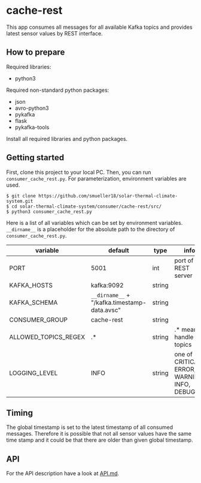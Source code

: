 # cache-rest
This app consumes all messages for all available Kafka topics and provides latest sensor values by REST interface.

## How to prepare
Required libraries:

- python3

Required non-standard python packages:
- json
- avro-python3
- pykafka
- flask
- pykafka-tools

Install all required libraries and python packages.

## Getting started
First, clone this project to your local PC. Then, you can run `consumer_cache_rest.py`. For parameterization, environment variables are used.
```
$ git clone https://github.com/smueller18/solar-thermal-climate-system.git
$ cd solar-thermal-climate-system/consumer/cache-rest/src/
$ python3 consumer_cache_rest.py
```
Here is a list of all variables which can be set by environment variables. `__dirname__` is a placeholder for the absolute path to the directory of `consumer_cache_rest.py`.

| variable | default | type | info |
| --- | --- | --- | --- |
| PORT | 5001 | int | port of REST server |
| KAFKA_HOSTS | kafka:9092 | string |   |
| KAFKA_SCHEMA | `__dirname__` + "/kafka.timestamp-data.avsc" | string |   |
| CONSUMER_GROUP | cache-rest | string |   |
| ALLOWED_TOPICS_REGEX | .* | string | .* means handle all topics |
| LOGGING_LEVEL | INFO | string | one of CRITICAL, ERROR, WARNING, INFO, DEBUG |

## Timing
The global timestamp is set to the latest timestamp of all consumed messages. Therefore it is possible that not all sensor values have the same time stamp and it could be that there are older than given global timestamp.

## API
For the API description have a look at [API.md](API.md).